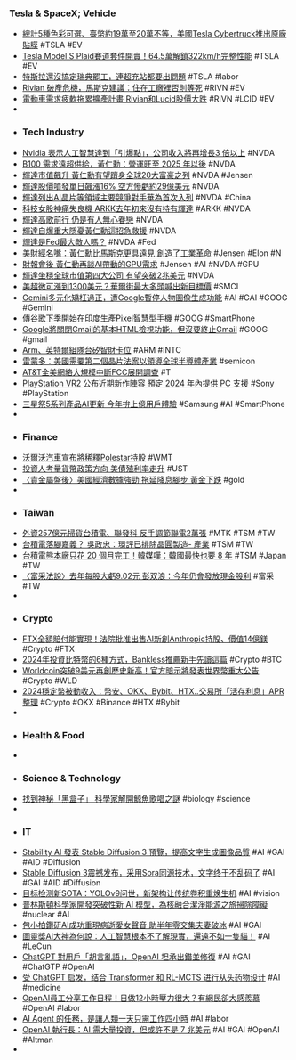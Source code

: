 ### Tesla & SpaceX; Vehicle
- [總計5種色彩可選、臺幣約19萬至20萬不等，美國Tesla Cybertruck推出原廠貼膜](https://news.u-car.com.tw/news/article/77588) #TSLA #EV
- [Tesla Model S Plaid賽道套件開賣！64.5萬解鎖322km/h完整性能](https://cars.tvbs.com.tw/car-news/173895) #TSLA #EV
- [特斯拉還沒搞定瑞典罷工，連超充站都要出問題](https://technews.tw/2024/02/22/tesla-sweden-strike-worse-supercharge/) #TSLA #labor
- [Rivian 破產危機，馬斯克建議：住在工廠裡否則等死](https://technews.tw/2024/02/23/musk-suggest-rivian-exec-live-in-factory/) #RIVN #EV
- [電動車需求疲軟拖累擴產計畫 Rivian和Lucid股價大跌](https://news.cnyes.com/news/id/5461056) #RIVN #LCID #EV
-
- ### Tech Industry
- [Nvidia 表示人工智慧達到「引爆點」，公司收入將再增長3 倍以上](https://www.techbang.com/posts/113346-nvidia-ai-tipping-point) #NVDA
- [B100 需求遠超供給，黃仁勳：營運旺至 2025 年以後](https://technews.tw/2024/02/22/nvidia-posts-revenue-up-265-percent-on-booming-ai-business/) #NVDA
- [輝達市值飆升 黃仁勳有望躋身全球20大富豪之列](https://news.cnyes.com/news/id/5461217) #NVDA #Jensen
- [輝達股價噴發單日飆漲16% 空方慘虧約29億美元](https://m.cnyes.com/news/id/5461234) #NVDA
- [輝達列出AI晶片等領域主要競爭對手華為首次入列](https://news.cnyes.com/news/id/5461262) #NVDA #China
- [科技女股神痛失良機 ARKK去年初來沒有持有輝達](https://m.cnyes.com/news/id/5459369) #ARKK #NVDA
- [輝達高歌前行 仍是有人無心眷戀](https://news.cnyes.com/news/id/5462429) #NVDA
- [輝達自爆重大隱憂黃仁勳這招急救援](https://www.ctee.com.tw/news/20240223700611-430704) #NVDA
- [輝達是Fed最大敵人嗎？](https://news.cnyes.com/news/id/5461240) #NVDA #Fed
- [美財經名嘴：黃仁勳比馬斯克更具遠見 創造了工業革命](https://news.cnyes.com/news/id/5461731) #Jensen #Elon #N
- [財報會後 黃仁動再談AI帶動的GPU需求](https://news.cnyes.com/news/id/5462184) #Jensen #AI #NVDA #GPU
- [輝達坐穩全球市值第四大公司 有望突破2兆美元](https://m.cnyes.com/news/id/5462418) #NVDA
- [美超微可漲到1300美元？華爾街最大多頭喊出新目標價](https://www.wealth.com.tw/articles/9b26d276-0b8c-4511-9489-b28549731d85) #SMCI
- [Gemini多元化矯枉過正，遭Google暫停人物圖像生成功能](https://www.ithome.com.tw/news/161434) #AI #GAI #GOOG #Gemini
- [傳谷歌下季開始在印度生產Pixel智慧型手機](https://news.cnyes.com/news/id/5460824) #GOOG #SmartPhone
- [Google將關閉Gmail的基本HTML檢視功能，但沒要終止Gmail](https://www.ithome.com.tw/news/161439) #GOOG #gmail
- [Arm、英特爾組隊台矽智財卡位](https://www.ctee.com.tw/news/20240223700059-439901) #ARM #INTC
- [雷蒙多：美國需要第二個晶片法案以領導全球半導體產業](https://www.hk01.com/即時國際/993237/雷蒙多-美國需要第二個晶片法案-以領導全球半導體產業) #semicon
- [AT&T全美網絡大規模中斷FCC展開調查](https://www.epochtimes.com/b5/24/2/22/n14186656.htm) #T
- [PlayStation VR2 公布近期新作陣容 預定 2024 年內提供 PC 支援](https://gnn.gamer.com.tw/detail.php?sn=264037) #Sony #PlayStation
- [三星祭5系列產品AI更新 今年拚上億用戶體驗](https://www.chinatimes.com/realtimenews/20240223003191-260410) #Samsung #AI #SmartPhone
-
- ### Finance
- [沃爾沃汽車宣布將稀釋Polestar持股](https://news.cnyes.com/news/id/5462353) #WMT
- [投資人考量貨幣政策方向 美債殖利率走升](https://news.cnyes.com/news/id/5462348) #UST
- [〈貴金屬盤後〉美國經濟數據強勁 拖延降息腳步 黃金下跌](https://news.cnyes.com/news/id/5461061) #gold
-
- ### Taiwan
- [外資257億元掃貨台積電、聯發科 反手調節聯電2萬張](https://news.cnyes.com/news/id/5462415) #MTK #TSM #TW
- [台積電落腳嘉義？ 吳政忠：環評已排除晶圓製造- 產業](https://www.ctee.com.tw/news/20240223701336-430501) #TSM #TW
- [台積電熊本廠只花 20 個月完工！韓媒嘆：韓國最快也要 8 年](https://technews.tw/2024/02/23/japan-finishes-semiconductor-factory-so-quickly/) #TSM #Japan #TW
- [〈富采法說〉去年每股大虧9.02元 彭双浪：今年仍會發放現金股利](https://news.cnyes.com/news/id/5461918) #富采 #TW
-
- ### Crypto
- [FTX全額賠付能實現！法院批准出售AI新創Anthropic持股、價值14億鎂](https://www.blocktempo.com/judge-approves-ftx-plan-to-sell-anthropic/) #Crypto #FTX
- [2024年投資比特幣的6種方式，Bankless推薦新手先讀這篇](https://www.blocktempo.com/6-ways-to-invest-in-bitcoin-in-2024/) #Crypto #BTC
- [Worldcoin突破9美元再創歷史新高！官方暗示將發表世界幣重大公告](https://www.blocktempo.com/worldcoin-hits-another-all-time-high-of-9-leadership-hints-at-big-announcement-coming/) #Crypto #WLD
- [2024穩定幣被動收入：幣安、OKX、Bybit、HTX..交易所「活存利息」APR 整理](https://www.blocktempo.com/passive-income-from-exchange-stablecoins/) #Crypto #OKX #Binance #HTX #Bybit
-
- ### Health & Food
-
- ### Science & Technology
- [找到神秘「黑盒子」 科學家解開鯨魚歌唱之謎](https://news.pts.org.tw/article/681995) #biology #science
-
- ### IT
- [Stability AI 發表 Stable Diffusion 3 預覽，提高文字生成圖像品質](https://technews.tw/2024/02/23/stability-ai-announces-stable-diffusion-3/) #AI #GAI #AID #Diffusion
- [Stable Diffusion 3震撼发布，采用Sora同源技术，文字终于不乱码了](https://www.jiqizhixin.com/articles/2024-02-23-4) #AI #GAI #AID #Diffusion
- [目标检测新SOTA：YOLOv9问世，新架构让传统卷积重焕生机](https://www.jiqizhixin.com/articles/2024-02-23-3) #AI #vision
- [普林斯頓科學家開發突破性新 AI 模型，為核融合潔淨能源之旅掃除障礙](https://technews.tw/2024/02/23/scientists-claim-ai-breakthrough-to-generate-boundless-clean-fusion-energy/) #nuclear #AI
- [包小柏鑽研AI成功重現病逝愛女聲音 助半年零交集夫妻破冰](https://tw.news.yahoo.com/包小柏鑽研ai成功重現病逝愛女聲音-助半年零交集夫妻破冰-055832332.html) #AI #GAI
- [圖靈獎AI大神為何說：人工智慧根本不了解現實，還遠不如一隻貓！](https://www.storm.mg/article/5029447) #AI #LeCun
- [ChatGPT 對用戶「胡言亂語」，OpenAI 坦承出錯並修復](https://technews.tw/2024/02/22/chatgpt-spat-out-gibberish-for-many-users/) #AI #GAI #ChatGTP #OpenAI
- [受 ChatGPT 启发，结合 Transformer 和 RL-MCTS 进行从头药物设计](https://www.jiqizhixin.com/articles/2024-02-22-5) #AI #medicine
- [OpenAI員工分享工作日程！日做12小時壓力很大？有網民卻大感羨慕](https://www.hk01.com/職場/993365/openai員工分享工作日程-日做12小時壓力很大-有網民卻大感羨慕) #OpenAI #labor
- [AI Agent 的任務，是讓人類一天只需工作四小時](https://technews.tw/2024/02/23/ai-agent-task/) #AI #labor
- [OpenAI 執行長：AI 需大量投資，但或許不是 7 兆美元](https://technews.tw/2024/02/23/openais-sam-altman-and-intels-pat-gelsinger-defend-big-spending-on-ai/) #AI #GAI #OpenAI #Altman
-